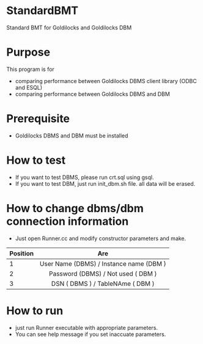 # StandardBMT
Standard BMT for Goldilocks and Goldilocks DBM 

# Purpose 
This program is for 
* comparing performance between Goldilocks DBMS client library (ODBC and ESQL)
* comparing performance between Goldilocks DBMS and DBM 


# Prerequisite
* Goldilocks DBMS and DBM must be installed 

# How to test 
* If you want to test DBMS, please run crt.sql using gsql. 
* If you want to test DBM, just run init_dbm.sh file. all data will be erased.  

# How to change dbms/dbm connection information 
* Just open Runner.cc and modify  constructor parameters and make. 

| Position                    | Are                                             | 
| --------------------------- |:-----------------------------------------------:| 
| 1                           | User Name (DBMS) / Instance name (DBM )         | 
| 2                           | Password (DBMS) / Not used ( DBM )              | 
| 3                           | DSN ( DBMS ) / TableNAme ( DBM )                | 

# How to run 
* just run Runner executable with appropriate parameters. 
* You can see help message if you set inaccuate parameters. 




